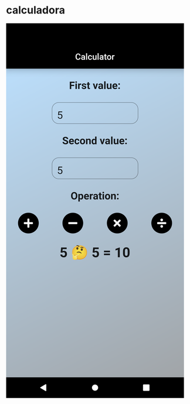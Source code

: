 # calculadora

![Print da calculadora](https://github.com/Sapa1/calculadora/blob/main/Screenshot_1624757988.png)
